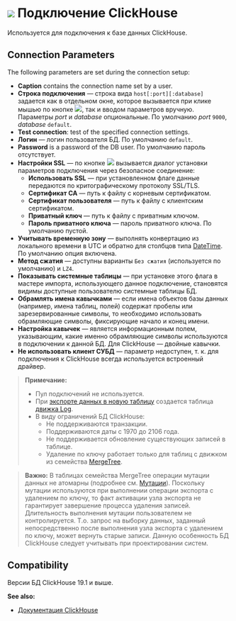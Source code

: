 # ![ ](../../../images/icons/data-sources/db-clickhouse_default.svg) Подключение ClickHouse

Используется для подключения к базе данных ClickHouse.

## Connection Parameters

The following parameters are set during the connection setup:

* **Caption** contains the connection name set by a user.
* **Строка подключения** — строка вида `host[:port][:database]` задается как в отдельном окне, которое вызывается при клике мышью по кнопке ![ ](../../../images/extjs-theme/form/open-trigger/open-trigger_default.svg), так и вводом параметров вручную. Параметры *port* и *database* опциональные. По умолчанию *port* `9000`, *database* `default`.
* **Test connection**: test of the specified connection settings.
* **Логин** — логин пользователя БД. По умолчанию `default`.
* **Password** is a password of the DB user. По умолчанию пароль отсутствует.
* **Настройки SSL**  — по кнопке ![ ](../../../images/extjs-theme/form/open-trigger/open-trigger_default.svg) вызывается диалог установки параметров подключения через безопасное соединение:
   * **Использовать SSL** — при установленном флаге данные передаются по критографическому протоколу SSL/TLS.
   * **Сертификат CA** — путь к файлу с корневым сертификатом.
   * **Сертификат пользователя** — путь к файлу с клиентским сертификатом.
   * **Приватный ключ** — путь к файлу с приватным ключом.
   * **Пароль приватного ключа** — пароль приватного ключа. По умолчанию пустой.
* **Учитывать временную зону** — выполнять конвертацию из локального времени в UTC и обратно для столбцов типа [DateTime](https://clickhouse.tech/docs/ru/sql_reference/data_types/datetime/). По умолчанию опция включена.
* **Метод сжатия** — доступны варианты `Без сжатия` (используется по умолчанию) и `LZ4`.
* **Показывать системные таблицы** — при установке этого флага в мастере импорта, использующего данное подключение, становятся видимы доступные пользователю системные таблицы БД.
* **Обрамлять имена кавычками** — если имена объектов базы данных (например, имена таблиц, полей) содержат пробелы или зарезервированные символы, то необходимо использовать обрамляющие символы, фиксирующие начало и конец имени.
* **Настройка кавычек** — является информационным полем, указывающим, какие именно обрамляющие символы используются в подключении к данной БД. Для ClickHouse — двойные кавычки.
* **Не использовать клиент СУБД** — параметр недоступен, т. к. для подключения к ClickHouse всегда используется встроенный драйвер.

> **Примечание:**
> * Пул подключений не используется.
> * При [экспорте данных в новую таблицу](../../export/database/new-table-design.md) создается таблица [движка Log](https://clickhouse.tech/docs/ru/engines/table_engines/log_family/log/).
> * В виду ограничений БД ClickHouse:
>    * Не поддерживаются транзакции.
>    * Поддерживаются даты с 1970 до 2106 года.
>    * Не поддерживается обновление существующих записей в таблице.
>    * Удаление по ключу работает только для таблиц с движком из семейства [MergeTree](https://clickhouse.tech/docs/ru/engines/table_engines/#mergetree).

> **Важно:** В таблицах семейства MergeTree операции мутации данных не атомарны (подробнее см. [Мутации](https://clickhouse.tech/docs/ru/sql_reference/statements/alter/#alter-mutations)). Поскольку мутации используются при выполнении операции экспорта с удалением по ключу, то факт активации узла экспорта не гарантирует завершение процесса удаления записей. Длительность выполнения мутации пользователем не контролируется. Т.о. запрос на выборку данных, заданный непосредственно после выполнения узла экспорта с удалением по ключу, может вернуть старые записи.
> Данную особенность БД ClickHouse следует учитывать при проектировании систем.

## Compatibility

Версии БД ClickHouse 19.1 и выше.

**See also:**
* [Документация ClickHouse](https://clickhouse.tech/docs/ru/)
